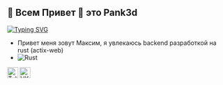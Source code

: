 ## 👋 Всем Привет 👋 это Pank3d


[![Typing SVG](https://readme-typing-svg.herokuapp.com?font=Fira+Code&pause=1000&center=%D0%BB%D0%BE%D0%B6%D1%8C&vCenter=%D0%BB%D0%BE%D0%B6%D1%8C&repeat=%D0%B2%D0%B5%D1%80%D0%BD%D0%BE&random=%D0%BB%D0%BE%D0%B6%D1%8C&width=435&lines=Rust+Developer)](https://git.io/typing-svg)

- Привет меня зовут Максим, я увлекаюсь backend разработкой на rust (actix-web) 
- ![Rust](https://img.shields.io/badge/-Rust-%23DEA584?style=flat&logo=rust&logoColor=000000)



[<img align="left" alt="Telegram" width="25px" src="https://cdn.jsdelivr.net/npm/simple-icons@v3/icons/telegram.svg" />](https://t.me/Pank3d)
[<img align="left" alt="VK" width="25px" src="https://cdn.jsdelivr.net/npm/simple-icons@v3/icons/vk.svg" />](https://vk.com/elitemorphine)
